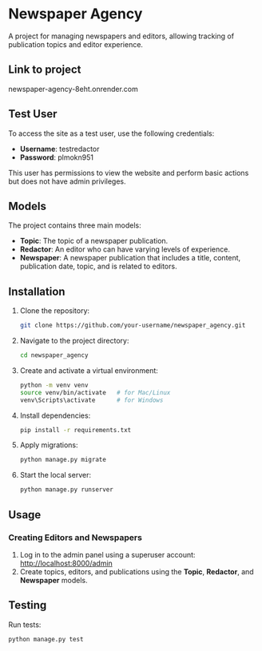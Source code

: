 # Newspaper Agency

A project for managing newspapers and editors, allowing tracking of publication topics and editor experience.

## Link to project

newspaper-agency-8eht.onrender.com

## Test User

To access the site as a test user, use the following credentials:

- **Username**: testredactor
- **Password**: plmokn951

This user has permissions to view the website and perform basic actions but does not have admin privileges.

## Models

The project contains three main models:
- **Topic**: The topic of a newspaper publication.
- **Redactor**: An editor who can have varying levels of experience.
- **Newspaper**: A newspaper publication that includes a title, content, publication date, topic, and is related to editors.

## Installation

1. Clone the repository:
    ```bash
    git clone https://github.com/your-username/newspaper_agency.git
    ```
2. Navigate to the project directory:
    ```bash
    cd newspaper_agency
    ```
3. Create and activate a virtual environment:
    ```bash
    python -m venv venv
    source venv/bin/activate   # for Mac/Linux
    venv\Scripts\activate      # for Windows
    ```
4. Install dependencies:
    ```bash
    pip install -r requirements.txt
    ```
5. Apply migrations:
    ```bash
    python manage.py migrate
    ```
6. Start the local server:
    ```bash
    python manage.py runserver
    ```

## Usage

### Creating Editors and Newspapers

1. Log in to the admin panel using a superuser account: [http://localhost:8000/admin](http://localhost:8000/admin)
2. Create topics, editors, and publications using the **Topic**, **Redactor**, and **Newspaper** models.

## Testing

Run tests:
```bash
python manage.py test

